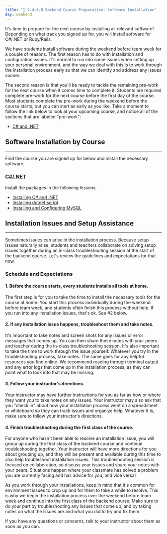 ```yaml
---
title: "📓 2.4.0.8 Backend Course Preparation: Software Installation"
day: weekend
---
```


It's time to prepare for the next course by installing all relevant software! Depending on what track you signed up for, you will install software for C#/.NET or Ruby/Rails. 

We have students install software during the weekend before team week for a couple of reasons. The first reason has to do with installation and configuration issues. It's normal to run into some issues when setting up your personal environment, and the way we deal with this is to work through the installation process early so that we can identify and address any issues sooner. 

The second reason is that you'll be ready to tackle the remaining pre-work for the next course when it comes time to complete it. Students are required complete pre-work for the next course before the first day of the course. Most students complete the pre-work during the weekend before the course starts, but you can start as early as you like. Take a moment to follow the link below to look at your upcoming course, and notice all of the sections that are labeled "pre-work": 

* [C# and .NET](/c-and-net)

## Software Installation by Course
---

Find the course you are signed up for below and install the necessary software.

### [C#/.NET](#c-net)

Install the packages in the following lessons.

* [Installing C# and .NET](/c-and-net/getting-started-with-c/installing-c-and-net)
* [Installing dotnet script](/c-and-net/getting-started-with-c/installing-dotnet-script)
* [Installing and Configuring MySQL](/c-and-net/getting-started-with-c/installing-and-configuring-mysql)

## Installation Issues and Setup Assistance
---

Sometimes issues can arise in the installation process. Because setup issues naturally arise, students and teachers collaborate on solving setup issues together during an in-class troubleshooting session at the start of the backend course. Let's review the guidelines and expectations for that now. 

### Schedule and Expectations

#### 1. Before the course starts, every students installs all tools at home.

The first step is for you to take the time to install the necessary tools for the course at home. You start this process individually during the weekend before team week, and students often finish this process without help. If you run into any installation issues, that's ok. See #2 below.

#### 2. If any installation issue happens, troubleshoot them and take notes.

It's important to take notes and screen shots for any issues or error messages that comes up. You can then share these notes with your peers and teacher during the in-class troubleshooting session. It's also important to take the time to work through the issue yourself. Whatever you try in the troubleshooting process, take notes. The same goes for any helpful resources you find online. We recommend reading through terminal output and any error logs that come up in the installation process, as they can point what to look into that may be missing.

#### 3. Follow your instructor's directions. 

Your instructor may have further instructions for you as far as how or where they want you to take notes on any issues. Your instructor may also ask that you "check in" about how your installation process went on a spreadsheet or whiteboard so they can track issues and organize help. Whatever it is, make sure to follow your instructor's directions.

#### 4. Finish troubleshooting during the first class of the course.

For anyone who hasn't been able to resolve an installation issue, you will group up during the first class of the backend course and continue troubleshooting together. Your instructor will have more directions for you about grouping up, and they will be present and available during this time to also help troubleshoot installation issues. This troubleshooting session is focused on collaboration, so discuss your issues and share your notes with your peers. Situations happen where your classmate has solved a problem you are currently facing and has advice for you, and vice versa!

As you work through your installations, keep in mind that it's common for environment issues to crop up and for them to take a while to resolve. This is why we begin the installation process over the weekend before team week and continue into the first class of the backend course. Make sure to do your part by troubleshooting any issues that come up, and by taking notes on what the issues are and what you did to try and fix them. 

If you have any questions or concerns, talk to your instructor about them as soon as you can.
